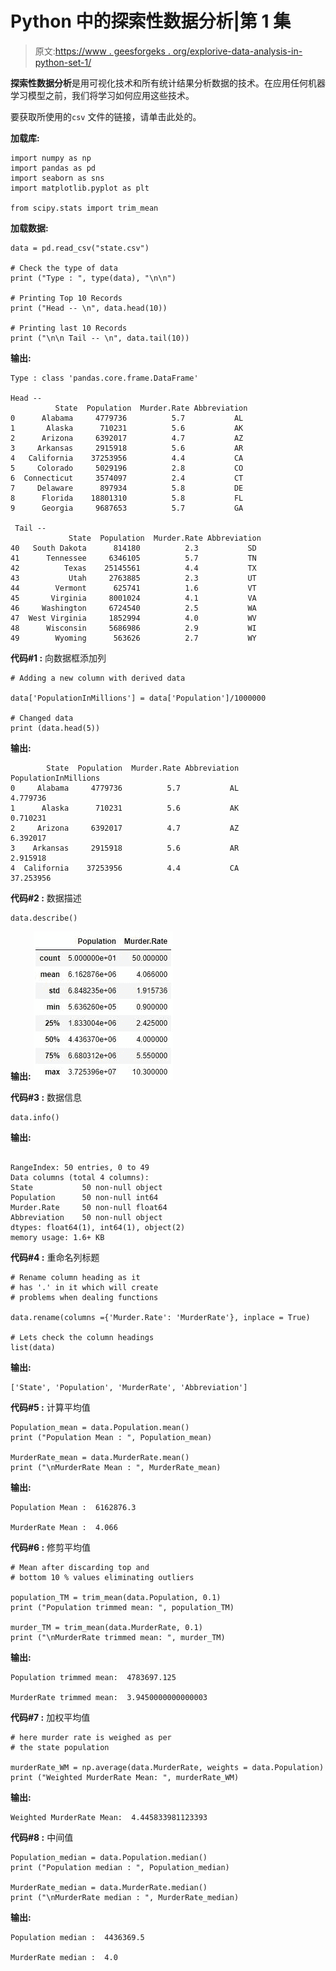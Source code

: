 # Python 中的探索性数据分析|第 1 集

> 原文:[https://www . geesforgeks . org/explorive-data-analysis-in-python-set-1/](https://www.geeksforgeeks.org/exploratory-data-analysis-in-python-set-1/)

**探索性数据分析**是用可视化技术和所有统计结果分析数据的技术。在应用任何机器学习模型之前，我们将学习如何应用这些技术。

要获取所使用的`csv` 文件的链接，请单击此处的。

**加载库:**

```
import numpy as np
import pandas as pd
import seaborn as sns
import matplotlib.pyplot as plt

from scipy.stats import trim_mean
```

**加载数据:**

```
data = pd.read_csv("state.csv")

# Check the type of data
print ("Type : ", type(data), "\n\n")

# Printing Top 10 Records
print ("Head -- \n", data.head(10))

# Printing last 10 Records 
print ("\n\n Tail -- \n", data.tail(10))
```

**输出:**

```
Type : class 'pandas.core.frame.DataFrame'

Head -- 
          State  Population  Murder.Rate Abbreviation
0      Alabama     4779736          5.7           AL
1       Alaska      710231          5.6           AK
2      Arizona     6392017          4.7           AZ
3     Arkansas     2915918          5.6           AR
4   California    37253956          4.4           CA
5     Colorado     5029196          2.8           CO
6  Connecticut     3574097          2.4           CT
7     Delaware      897934          5.8           DE
8      Florida    18801310          5.8           FL
9      Georgia     9687653          5.7           GA

 Tail -- 
             State  Population  Murder.Rate Abbreviation
40   South Dakota      814180          2.3           SD
41      Tennessee     6346105          5.7           TN
42          Texas    25145561          4.4           TX
43           Utah     2763885          2.3           UT
44        Vermont      625741          1.6           VT
45       Virginia     8001024          4.1           VA
46     Washington     6724540          2.5           WA
47  West Virginia     1852994          4.0           WV
48      Wisconsin     5686986          2.9           WI
49        Wyoming      563626          2.7           WY

```

**代码#1 :** 向数据框添加列

```
# Adding a new column with derived data 

data['PopulationInMillions'] = data['Population']/1000000

# Changed data
print (data.head(5))
```

**输出:**

```
        State  Population  Murder.Rate Abbreviation  PopulationInMillions
0     Alabama     4779736          5.7           AL              4.779736
1      Alaska      710231          5.6           AK              0.710231
2     Arizona     6392017          4.7           AZ              6.392017
3    Arkansas     2915918          5.6           AR              2.915918
4  California    37253956          4.4           CA             37.253956

```

**代码#2 :** 数据描述

```
data.describe()
```

**输出:**
![](img/3aae30c140f7d385cef43ebd5a237b34.png)

**代码#3 :** 数据信息

```
data.info()
```

**输出:**

```

RangeIndex: 50 entries, 0 to 49
Data columns (total 4 columns):
State           50 non-null object
Population      50 non-null int64
Murder.Rate     50 non-null float64
Abbreviation    50 non-null object
dtypes: float64(1), int64(1), object(2)
memory usage: 1.6+ KB

```

**代码#4 :** 重命名列标题

```
# Rename column heading as it 
# has '.' in it which will create
# problems when dealing functions 

data.rename(columns ={'Murder.Rate': 'MurderRate'}, inplace = True)

# Lets check the column headings
list(data)
```

**输出:**

```
['State', 'Population', 'MurderRate', 'Abbreviation']

```

**代码#5 :** 计算平均值

```
Population_mean = data.Population.mean()
print ("Population Mean : ", Population_mean)

MurderRate_mean = data.MurderRate.mean()
print ("\nMurderRate Mean : ", MurderRate_mean)
```

**输出:**

```
Population Mean :  6162876.3

MurderRate Mean :  4.066

```

**代码#6 :** 修剪平均值

```
# Mean after discarding top and 
# bottom 10 % values eliminating outliers

population_TM = trim_mean(data.Population, 0.1)
print ("Population trimmed mean: ", population_TM)

murder_TM = trim_mean(data.MurderRate, 0.1)
print ("\nMurderRate trimmed mean: ", murder_TM)
```

**输出:**

```
Population trimmed mean:  4783697.125

MurderRate trimmed mean:  3.9450000000000003

```

**代码#7 :** 加权平均值

```
# here murder rate is weighed as per 
# the state population

murderRate_WM = np.average(data.MurderRate, weights = data.Population)
print ("Weighted MurderRate Mean: ", murderRate_WM)
```

**输出:**

```
Weighted MurderRate Mean:  4.445833981123393

```

**代码#8 :** 中间值

```
Population_median = data.Population.median()
print ("Population median : ", Population_median)

MurderRate_median = data.MurderRate.median()
print ("\nMurderRate median : ", MurderRate_median)
```

**输出:**

```
Population median :  4436369.5

MurderRate median :  4.0

```